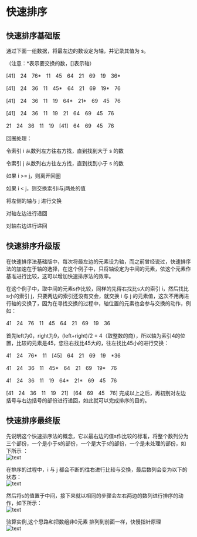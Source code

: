 # 快速排序
## 快速排序基础版
通过下面一组数据，将最左边的数设定为轴，并记录其值为 s。

（注意：*表示要交换的数，[]表示轴） 

[41]　24　76*　11　45　64　21　69　19　36*

[41]　24　36　11　45*　64　21　69　19*　76

[41]　24　36　11　19　64*　21*　69　45　76

[41]　24　36　11　19　21　64　69　45　76

21　24　36　11　19　[41]　64　69　45　76

回圈处理： 

令索引 i 从数列左方往右方找，直到找到大于 s 的数

令索引 j 从数列右方往左方找，直到找到小于 s 的数

如果 i >= j，则离开回圈

如果 i < j，则交换索引i与j两处的值

将左侧的轴与 j 进行交换

对轴左边进行递回

对轴右边进行递回


## 快速排序升级版
在快速排序法基础版中，每次将最左边的元素设为轴，而之前曾经说过，快速排序法的加速在于轴的选择，在这个例子中，只将轴设定为中间的元素，依这个元素作基准进行比较，这可以增加快速排序法的效率。

在这个例子中，取中间的元素s作比较，同样的先得右找比s大的索引 i，然后找比s小的索引 j，只要两边的索引还没有交会，就交换 i 与 j 的元素值，这次不用再进行轴的交换了，因为在寻找交换的过程中，轴位置的元素也会参与交换的动作，例如： 

41　24　76　11　45　64　21　69　19　36 

首先left为0，right为9，(left+right)/2 = 4（取整数的商），所以轴为索引4的位置，比较的元素是45，您往右找比45大的，往左找比45小的进行交换： 

41　24　76*　11　[45]　64　21　69　19　*36

41　24　36　11　45*　64　21　69　19*　76

41　24　36　11　19　64*　21*　69　45　76

[41　24　36　11　19　21]　[64　69　45　76]
完成以上之后，再初别对左边括号与右边括号的部份进行递回，如此就可以完成排序的目的。 

## 快速排序最终版
先说明这个快速排序法的概念，它以最右边的值s作比较的标准，将整个数列分为三个部份，一个是小于s的部份，一个是大于s的部份，一个是未处理的部份，如下所示 ： 
<br>
![text](http://static.oschina.net/uploads/space/2014/0907/195232_fO6x_269836.jpg)

在排序的过程中，i 与 j 都会不断的往右进行比较与交换，最后数列会变为以下的状态：
<br>
![text](http://static.oschina.net/uploads/space/2014/0907/195249_wrJb_269836.jpg)


然后将s的值置于中间，接下来就以相同的步骤会左右两边的数列进行排序的动作，如下所示： 
<br>
![text](http://static.oschina.net/uploads/space/2014/0907/195303_uA8E_269836.jpg)

验算实例,这个思路和把数组非0元素 排列到前面一样，快慢指针原理
<br>
![text](http://static.oschina.net/uploads/space/2014/0907/195317_p1Kh_269836.jpg)
